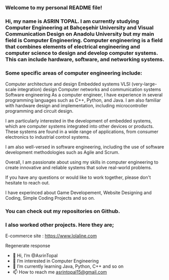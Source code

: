 ### Welcome to my personal README file!

### Hi, my name is ASRIN TOPAL. I am currently studying Computer Engineering at Bahçeşehir University and Visual Communication Design on Anadolu University but my main field is Computer Engineering. Computer engineering is a field that combines elements of electrical engineering and computer science to design and develop computer systems. This can include hardware, software, and networking systems.

### Some specific areas of computer engineering include:

Computer architecture and design
Embedded systems
VLSI (very-large-scale integration) design
Computer networks and communication systems
Software engineering
As a computer engineer, I have experience in several programming languages such as C++, Python, and Java. I am also familiar with hardware design and implementation, including microcontroller programming and circuit design.

I am particularly interested in the development of embedded systems, which are computer systems integrated into other devices or products. These systems are found in a wide range of applications, from consumer electronics to industrial control systems.

I am also well-versed in software engineering, including the use of software development methodologies such as Agile and Scrum.

Overall, I am passionate about using my skills in computer engineering to create innovative and reliable systems that solve real-world problems.

If you have any questions or would like to work together, please don't hesitate to reach out.

I have experinced about Game Developement, Website Designing and Coding, Simple Coding Projects and so on.

### You can check out my repositories on Github.
### I also worked other projects. Here they are;
  E-commerce site : https://www.lolaline.com

Regenerate response
- 👋 Hi, I’m @AsrinTopal
- 👀 I’m interested in Computer Engineering 
- 🌱 I’m currently learning Java, Python, C++ and so on
- 📫 How to reach me asrintopal15@gmail.com


<!---
AsrinTopal/AsrinTopal is a ✨ special ✨ repository because its `README.md` (this file) appears on your GitHub profile.
You can click the Preview link to take a look at your changes.
--->
